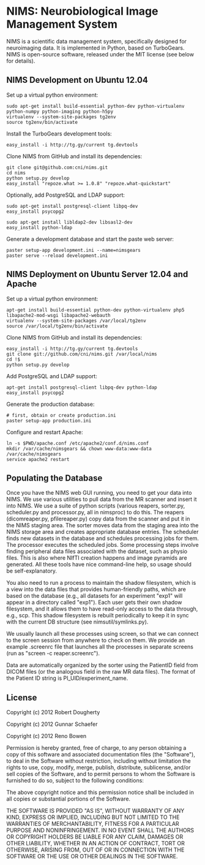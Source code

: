 NIMS: Neurobiological Image Management System
=============================================

NIMS is a scientific data management system, specifically designed for neuroimaging data. It is implemented in Python, based on TurboGears. NIMS is open-source software, released under the MIT license (see below for details).


NIMS Development on Ubuntu 12.04
--------------------------------

Set up a virtual python environment:

    sudo apt-get install build-essential python-dev python-virtualenv python-numpy python-imaging python-h5py
    virtualenv --system-site-packages tg2env
    source tg2env/bin/activate

Install the TurboGears development tools:

    easy_install -i http://tg.gy/current tg.devtools

Clone NIMS from GitHub and install its dependencies:

    git clone git@github.com:cni/nims.git
    cd nims
    python setup.py develop
    easy_install "repoze.what >= 1.0.8" "repoze.what-quickstart"

Optionally, add PostgreSQL and LDAP support:

    sudo apt-get install postgresql-client libpq-dev
    easy_install psycopg2

    sudo apt-get install libldap2-dev libsasl2-dev
    easy_install python-ldap

Generate a development database and start the paste web server:

    paster setup-app development.ini --name=nimsgears
    paster serve --reload development.ini


NIMS Deployment on Ubuntu Server 12.04 and Apache
-------------------------------------------------

Set up a virtual python environment:

    apt-get install build-essential python-dev python-virtualenv php5 libapache2-mod-wsgi libapache2-webauth
    virtualenv --system-site-packages /var/local/tg2env
    source /var/local/tg2env/bin/activate

Clone NIMS from GitHub and install its dependencies:

    easy_install -i http://tg.gy/current tg.devtools
    git clone git://github.com/cni/nims.git /var/local/nims
    cd !$
    python setup.py develop

Add PostgreSQL and LDAP support:

    apt-get install postgresql-client libpq-dev python-ldap
    easy_install psycopg2

Generate the production database:

    # first, obtain or create production.ini
    paster setup-app production.ini

Configure and restart Apache:

    ln -s $PWD/apache.conf /etc/apache2/conf.d/nims.conf
    mkdir /var/cache/nimsgears && chown www-data:www-data /var/cache/nimsgears
    service apache2 restart


Populating the Database
-----------------------

Once you have the NIMS web GUI running, you need to get your data into NIMS. We use various utilities to pull data from the MR scanner and insert it into NIMS. We use a suite of python scripts (various reapers, sorter.py, scheduler.py and processor.py, all in nimsproc) to do this. The reapers (dicomreaper.py, pfilereaper.py) copy data from the scanner and put it in the NIMS staging area. The sorter moves data from the staging area into the NIMS storage area and creates appropriate database entries. The scheduler finds new datasets in the database and schedules processing jobs for them. The processor executes the scheduled jobs. Some processing steps involve finding peripheral data files associated with the dataset, such as physio files. This is also where NIfTI creation happens and image pyramids are generated. All these tools have nice command-line help, so usage should be self-explanatory.

You also need to run a process to maintain the shadow filesystem, which is a view into the data files that provides human-friendly paths, which are based on the database (e.g., all datasets for an experiment "exp1" will appear in a directory called "exp1"). Each user gets their own shadow filesystem, and it allows them to have read-only access to the data through, e.g., scp. This shadow filesystem is rebuilt periodically to keep it in sync with the current DB structure (see nimsutil/symlinks.py).

We usually launch all these processes using screen, so that we can connect to the screen session from anywhere to check on them. We provide an example .screenrc file that launches all the processes in separate screens (run as "screen -c reaper.screenrc").

Data are automatically organized by the sorter using the PatientID field from DICOM files (or the analogous field in the raw MR data files). The format of the Patient ID string is PI\_UID/experiment\_name.


License
-------

Copyright (c) 2012 Robert Dougherty

Copyright (c) 2012 Gunnar Schaefer

Copyright (c) 2012 Reno Bowen

Permission is hereby granted, free of charge, to any person obtaining a copy of this software and associated documentation files (the "Software"), to deal in the Software without restriction, including without limitation the rights to use, copy, modify, merge, publish, distribute, sublicense, and/or sell copies of the Software, and to permit persons to whom the Software is furnished to do so, subject to the following conditions:

The above copyright notice and this permission notice shall be included in all copies or substantial portions of the Software.

THE SOFTWARE IS PROVIDED "AS IS", WITHOUT WARRANTY OF ANY KIND, EXPRESS OR IMPLIED, INCLUDING BUT NOT LIMITED TO THE WARRANTIES OF MERCHANTABILITY, FITNESS FOR A PARTICULAR PURPOSE AND NONINFRINGEMENT. IN NO EVENT SHALL THE AUTHORS OR COPYRIGHT HOLDERS BE LIABLE FOR ANY CLAIM, DAMAGES OR OTHER LIABILITY, WHETHER IN AN ACTION OF CONTRACT, TORT OR OTHERWISE, ARISING FROM, OUT OF OR IN CONNECTION WITH THE SOFTWARE OR THE USE OR OTHER DEALINGS IN THE SOFTWARE.
